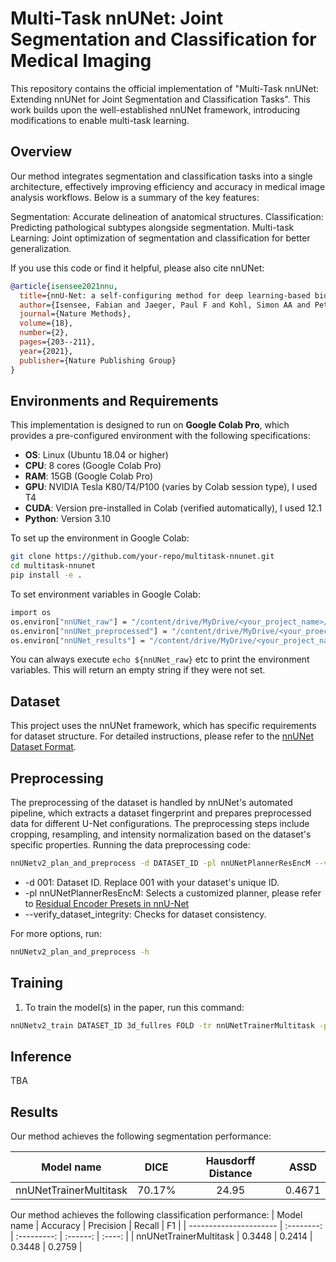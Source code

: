 # Multi-Task nnUNet: Joint Segmentation and Classification for Medical Imaging
This repository contains the official implementation of "Multi-Task nnUNet: Extending nnUNet for Joint Segmentation and Classification Tasks". This work builds upon the well-established nnUNet framework, introducing modifications to enable multi-task learning.


## Overview

Our method integrates segmentation and classification tasks into a single architecture, effectively improving efficiency and accuracy in medical image analysis workflows. Below is a summary of the key features:

Segmentation: Accurate delineation of anatomical structures.
Classification: Predicting pathological subtypes alongside segmentation.
Multi-task Learning: Joint optimization of segmentation and classification for better generalization.

If you use this code or find it helpful, please also cite nnUNet:
```bibtex
@article{isensee2021nnu,
  title={nnU-Net: a self-configuring method for deep learning-based biomedical image segmentation},
  author={Isensee, Fabian and Jaeger, Paul F and Kohl, Simon AA and Petersen, Jens and Maier-Hein, Klaus H},
  journal={Nature Methods},
  volume={18},
  number={2},
  pages={203--211},
  year={2021},
  publisher={Nature Publishing Group}
}
```


## Environments and Requirements

This implementation is designed to run on **Google Colab Pro**, which provides a pre-configured environment with the following specifications:

- **OS**: Linux (Ubuntu 18.04 or higher)
- **CPU**: 8 cores (Google Colab Pro)
- **RAM**: 15GB (Google Colab Pro)
- **GPU**: NVIDIA Tesla K80/T4/P100 (varies by Colab session type), I used T4
- **CUDA**: Version pre-installed in Colab (verified automatically), I used 12.1
- **Python**: Version 3.10

To set up the environment in Google Colab:
```bash
git clone https://github.com/your-repo/multitask-nnunet.git
cd multitask-nnunet
pip install -e .
```

To set environment variables in Google Colab:
```bash
import os
os.environ["nnUNet_raw"] = "/content/drive/MyDrive/<your_project_name>/nnUNet_raw"
os.environ["nnUNet_preprocessed"] = "/content/drive/MyDrive/<your_proect_name>/UNet_preprocessed"
os.environ["nnUNet_results"] = "/content/drive/MyDrive/<your_project_name>/nnUNet_rawnnUNet_results"
```

You can always execute `echo ${nnUNet_raw}` etc to print the environment variables. This will return an empty string if they were not set.


## Dataset

This project uses the nnUNet framework, which has specific requirements for dataset structure. For detailed instructions, please refer to the [nnUNet Dataset Format](https://github.com/MIC-DKFZ/nnUNet/blob/master/documentation/dataset_format.md).


## Preprocessing

The preprocessing of the dataset is handled by nnUNet's automated pipeline, which extracts a dataset fingerprint and prepares preprocessed data for different U-Net configurations. The preprocessing steps include cropping, resampling, and intensity normalization based on the dataset's specific properties.
Running the data preprocessing code:
```bash
nnUNetv2_plan_and_preprocess -d DATASET_ID -pl nnUNetPlannerResEncM --verify_dataset_integrity
```
- -d 001: Dataset ID. Replace 001 with your dataset's unique ID.
- -pl nnUNetPlannerResEncM: Selects a customized planner, please refer to [Residual Encoder Presets in nnU-Net](https://github.com/MIC-DKFZ/nnUNet/blob/master/documentation/resenc_presets.md)
- --verify_dataset_integrity: Checks for dataset consistency.

For more options, run:
```bash
nnUNetv2_plan_and_preprocess -h
```


## Training

1. To train the model(s) in the paper, run this command:

```bash
nnUNetv2_train DATASET_ID 3d_fullres FOLD -tr nnUNetTrainerMultitask -p nnUNetResEncUNetMPlans
```


## Inference
TBA


## Results
Our method achieves the following segmentation performance:

| Model name             |  DICE  |  Hausdorff Distance  |  ASSD  |
| ---------------------- | :----: | :------------------: | :----: |
| nnUNetTrainerMultitask | 70.17% |         24.95        | 0.4671 |
 
Our method achieves the following classification performance:
| Model name             |  Accuracy  |  Precision  |  Recall  |   F1   |
| ---------------------- | :--------: | :---------: | :------: | :----: |
| nnUNetTrainerMultitask |   0.3448   |   0.2414    | 0.3448   | 0.2759 |




   
